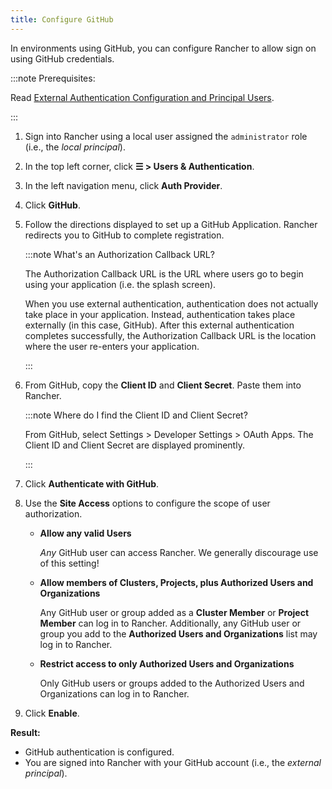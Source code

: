 ```yaml
---
title: Configure GitHub
---
```


In environments using GitHub, you can configure Rancher to allow sign on using GitHub credentials.

:::note Prerequisites:

Read [External Authentication Configuration and Principal Users](../../../../../pages-for-subheaders/about-authentication.md#external-authentication-configuration-and-principal-users).

:::

1. Sign into Rancher using a local user assigned the `administrator` role (i.e., the _local principal_).
1. In the top left corner, click **☰ > Users & Authentication**.
1. In the left navigation menu, click **Auth Provider**.
1. Click **GitHub**.
1. Follow the directions displayed to set up a GitHub Application. Rancher redirects you to GitHub to complete registration.

    :::note What's an Authorization Callback URL?

    The Authorization Callback URL is the URL where users go to begin using your application (i.e. the splash screen).

    When you use external authentication, authentication does not actually take place in your application. Instead, authentication takes place externally (in this case, GitHub). After this external authentication completes successfully, the Authorization Callback URL is the location where the user re-enters your application.

    :::

1. From GitHub, copy the **Client ID** and **Client Secret**. Paste them into Rancher.

    :::note Where do I find the Client ID and Client Secret?

    From GitHub, select Settings > Developer Settings > OAuth Apps. The Client ID and Client Secret are displayed prominently.

    :::

1.	Click **Authenticate with GitHub**.

1.	Use the **Site Access** options to configure the scope of user authorization.

    - **Allow any valid Users**

        _Any_ GitHub user can access Rancher. We generally discourage use of this setting!

    - **Allow members of Clusters, Projects, plus Authorized Users and Organizations**

        Any GitHub user or group added as a **Cluster Member** or **Project Member** can log in to Rancher. Additionally, any GitHub user or group you add to the **Authorized Users and Organizations** list may log in to Rancher.

    - **Restrict access to only Authorized Users and Organizations**

        Only GitHub users or groups added to the Authorized Users and Organizations can log in to Rancher.
        <br/>
1.	Click **Enable**.

**Result:**

- GitHub authentication is configured.
- You are signed into Rancher with your GitHub account (i.e., the _external principal_).
